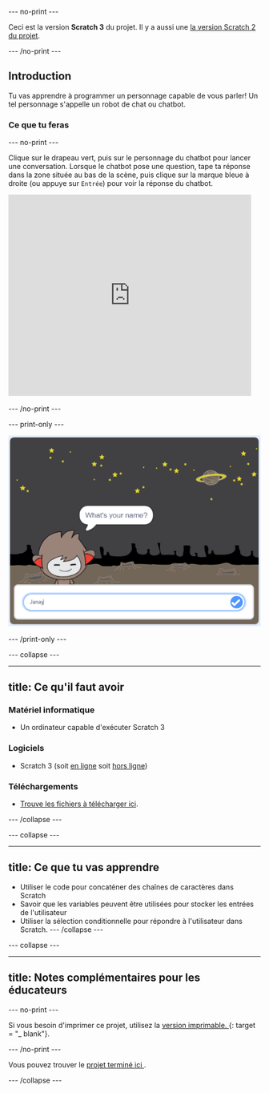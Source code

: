 \--- no-print \---

Ceci est la version **Scratch 3** du projet. Il y a aussi une [la version Scratch 2 du projet](https://projects.raspberrypi.org/en/projects/chatbot-scratch2).

\--- /no-print \---

## Introduction

Tu vas apprendre à programmer un personnage capable de vous parler! Un tel personnage s'appelle un robot de chat ou chatbot.

### Ce que tu feras

\--- no-print \---

Clique sur le drapeau vert, puis sur le personnage du chatbot pour lancer une conversation. Lorsque le chatbot pose une question, tape ta réponse dans la zone située au bas de la scène, puis clique sur la marque bleue à droite (ou appuye sur `Entrée`) pour voir la réponse du chatbot.

<div class="scratch-preview">
  <iframe allowtransparency="true" width="485" height="402" src="https://scratch.mit.edu/projects/embed/248864190/?autostart=false" 
  frameborder="0" scrolling="no"></iframe>
</div>

\--- /no-print \---

\--- print-only \---

![projet complet](images/chatbot-preview.png)

\--- /print-only \---

\--- collapse \---

* * *

## title: Ce qu'il faut avoir

### Matériel informatique

- Un ordinateur capable d'exécuter Scratch 3

### Logiciels

- Scratch 3 (soit [en ligne](https://rpf.io/scratchon) soit [hors ligne](https://rpf.io/scratchoff))

### Téléchargements

- [Trouve les fichiers à télécharger ici](http://rpf.io/p/en/chatbot-go).

\--- /collapse \---

\--- collapse \---

* * *

## title: Ce que tu vas apprendre

- Utiliser le code pour concaténer des chaînes de caractères dans Scratch
- Savoir que les variables peuvent être utilisées pour stocker les entrées de l'utilisateur
- Utiliser la sélection conditionnelle pour répondre à l'utilisateur dans Scratch. \--- /collapse \---

\--- collapse \---

* * *

## title: Notes complémentaires pour les éducateurs

\--- no-print \---

Si vous besoin d'imprimer ce projet, utilisez la [ version imprimable. ](https://projects.raspberrypi.org/en/projects/chatbot/print) {: target = "_ blank"}.

\--- /no-print \---

Vous pouvez trouver le [ projet terminé ici ](http://rpf.io/p/en/chatbot-get) .

\--- /collapse \---